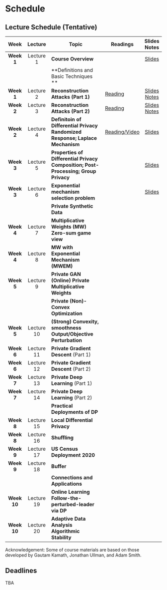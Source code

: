 # Schedule
## Lecture Schedule (Tentative)

Week  |Lecture   |Topic  |Readings  |Slides <br> Notes |
:------:|:-----:|-------------------------|----------|:------:
| **Week 1**  | Lecture 1  | **Course Overview**                                                                         |                                                              | [Slides](../slides/intro.pdf)                                              |
|             |            | **Definitions and Basic Techniques **                                                       |                                                              |                                                                            |
| **Week 1**  | Lecture 2  | **Reconstruction Attacks (Part 1)**                                                         | [Reading](https://queue.acm.org/detail.cfm?id=3295691)       | [Slides](../slides/lecture2.pdf) <br> [Notes](../notes/reconstruction.pdf) |
| **Week 2**  | Lecture 3  | **Reconstruction Attacks (Part 2)**                                                         | [Reading](https://differentialprivacy.org/diffix-attack/)    | [Slides](../slides/lecture3.pdf) <br> [Notes](../notes/reconstruction.pdf) |
| **Week 2**  | Lecture 4  | **Definitoin of Differential Privacy** <br> **Randomized Response; Laplace Mechanism**      | [Reading/Video](https://www.youtube.com/watch?v=FE9ko2wtyeQ) | [Slides](../slides/lecture4.pdf)                                           |
| **Week 3**  | Lecture 5  | **Properties of Differential Privacy** <br> **Composition; Post-Processing; Group Privacy** |                                                              | [Slides](../slides/lecture5.pdf)                                           |
| **Week 3**  | Lecture 6  | **Exponential mechanism <br> selection problem**                                            |                                                              | [Slides](../slides/lecture6.pdf )                                          |
|             |            | **Private Synthetic Data**                                                                  |                                                              |                                                                            |
| **Week 4**  | Lecture 7  | **Multiplicative Weights (MW) <br> Zero-sum game view**                                     |                                                              |                                                                            |
| **Week 4**  | Lecture 8  | **MW with Exponential Mechanism (MWEM)**                                                    |                                                              |                                                                            |
| **Week 5**  | Lecture 9  | **Private GAN** <br> **(Online) Private Multiplicative Weights**                            |                                                              |                                                                            |
|             |            | **Private (Non)-Convex Optimization**                                                       |                                                              |                                                                            |
| **Week 5**  | Lecture 10 | **(Strong) Convexity, smoothness** <br> **Output/Objective Perturbation**                   |                                                              |                                                                            |
| **Week 6**  | Lecture 11 | **Private Gradient Descent** (Part 1)                                                       |                                                              |                                                                            |
| **Week 6**  | Lecture 12 | **Private Gradient Descent** (Part 2)                                                       |                                                              |                                                                            |
| **Week 7**  | Lecture 13 | **Private Deep Learning** (Part 1)                                                          |                                                              |                                                                            |
| **Week 7**  | Lecture 14 | **Private Deep Learning** (Part 2)                                                          |                                                              |                                                                            |
|             |            | **Practical Deployments of DP**                                                             |                                                              |                                                                            |
| **Week 8**  | Lecture 15 | **Local Differential Privacy**                                                              |                                                              |                                                                            |
| **Week 8**  | Lecture 16 | **Shuffling**                                                                               |                                                              |                                                                            |
| **Week 9**  | Lecture 17 | **US Census Deployment 2020**                                                               |                                                              |                                                                            |
| **Week 9**  | Lecture 18 | **Buffer**                                                                                  |                                                              |                                                                            |
|             |            | **Connections and Applications**                                                            |                                                              |                                                                            |
| **Week 10** | Lecture 19 | **Online Learning** <br> **Follow-the-perturbed-leader via DP**                             |                                                              |                                                                            |
| **Week 10** | Lecture 20 | **Adaptive Data Analysis** <br> **Algorithmic Stability**                                   |                                                              |                                                                            |


Acknowledgement: Some of course materials are based on those developed
by Gautam Kamath, Jonathan Ullman, and Adam Smith.

## Deadlines
TBA
